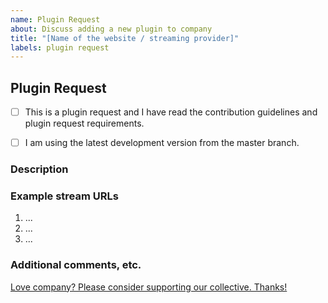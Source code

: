 ```yaml
---
name: Plugin Request
about: Discuss adding a new plugin to company
title: "[Name of the website / streaming provider]"
labels: plugin request
---
```


<!--
Thanks for requesting a plugin!
USE THE TEMPLATE. Otherwise your plugin request may be rejected.

First, see the contribution guidelines:
https://github.com/company/company/blob/master/CONTRIBUTING.md#contributing-to-company

READ THE PLUGIN REQUEST REQUIREMENTS BEFORE POSTING!
Plugin requests which fall into the categories we will not implement will be closed immediately.
https://github.com/company/company/blob/master/CONTRIBUTING.md#plugin-requests

Also check the list of open and closed plugin requests:
https://github.com/company/company/issues?q=is%3Aissue+label%3A%22plugin+request%22

Please see the text preview to avoid unnecessary formatting errors.
-->


## Plugin Request

<!-- Replace the space character between the square brackets with an x in order to check the boxes -->
- [ ] This is a plugin request and I have read the contribution guidelines and plugin request requirements.
- [ ] I am using the latest development version from the master branch.


### Description

<!-- Explain the plugin and site as clearly as you can. What is the site about? Who runs it? What content does it provide? What value does it bring to company? Etc. -->


### Example stream URLs

<!-- Example URLs for streams are required. Plugin requests which do not have example URLs will be closed. -->

1. ...
2. ...
3. ...


### Additional comments, etc.



[Love company? Please consider supporting our collective. Thanks!](https://opencollective.com/company/donate)
